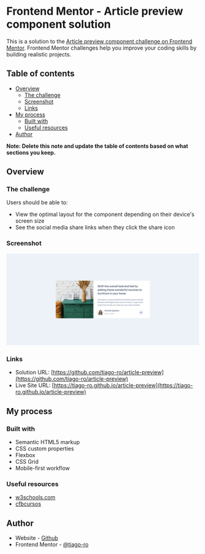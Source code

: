 # Frontend Mentor - Article preview component solution

This is a solution to the [Article preview component challenge on Frontend Mentor](https://www.frontendmentor.io/challenges/article-preview-component-dYBN_pYFT). Frontend Mentor challenges help you improve your coding skills by building realistic projects. 

## Table of contents

- [Overview](#overview)
  - [The challenge](#the-challenge)
  - [Screenshot](#screenshot)
  - [Links](#links)
- [My process](#my-process)
  - [Built with](#built-with)
  - [Useful resources](#useful-resources)
- [Author](#author)

**Note: Delete this note and update the table of contents based on what sections you keep.**

## Overview

### The challenge

Users should be able to:

- View the optimal layout for the component depending on their device's screen size
- See the social media share links when they click the share icon

### Screenshot

![Screenshot](./images/screenshot.png)

### Links

- Solution URL: [https://github.com/tiago-ro/article-preview](https://github.com/tiago-ro/article-preview)
- Live Site URL: [https://tiago-ro.github.io/article-preview](https://tiago-ro.github.io/article-preview)

## My process

### Built with

- Semantic HTML5 markup
- CSS custom properties
- Flexbox
- CSS Grid
- Mobile-first workflow

### Useful resources

- [w3schools.com](https://www.w3schools.com) 
- [cfbcursos](https://www.youtube.com/@cfbcursos)

## Author

- Website - [Github](https://github.com/tiago-ro)
- Frontend Mentor - [@tiago-ro](https://www.frontendmentor.io/profile/tiago-ro)